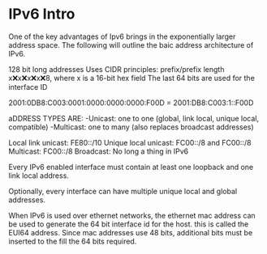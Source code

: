 # IPv6 Intro

One of the key advantages of Ipv6 brings in the exponentially larger address space. The following will outline the baic address architecture of IPv6.

128 bit long addresses
Uses CIDR principles: prefix/prefix length
x:x:x:x:x:x:x:x:8, where x is a 16-bit hex field
The last 64 bits are used for the interface ID

2001:0DB8:C003:0001:0000:0000:0000:F00D = 2001:DB8:C003:1::F00D

aDDRESS TYPES ARE:
-Unicast: one to one (global, link local, unique local, compatible)
-Multicast: one to many (also replaces broadcast addresses)

Local link unicast: FE80::/10
Unique local unicast: FC00::/8 and FC00::/8
Multicast: FC00::/8
Broadcast: No long a thing in IPv6

Every IPv6 enabled interface must contain at least one loopback and one link local address.

Optionally, every interface can have multiple unique local and global addresses. 

When IPv6 is used over ethernet networks, the ethernet mac address can be used to generate the 64 bit interface id for the host. this is called the EUI64 address. Since mac addresses use 48 bits, additional bits must be inserted to the fill the 64 bits required. 

